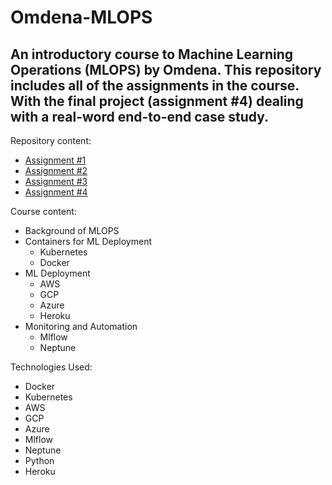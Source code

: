 # Omdena-MLOPS
## An introductory course to Machine Learning Operations (MLOPS) by Omdena. This repository includes all of the assignments in the course. With the final project (assignment #4) dealing with a real-word end-to-end case study.

Repository content:
* [Assignment #1](https://github.com/SulmanK/Omdena-MLOPS/tree/main/Assignments/Assignment%20%231)
* [Assignment #2](https://github.com/SulmanK/Omdena-MLOPS/tree/main/Assignments/Assignment%20%232/sulman-app)
* [Assignment #3](https://github.com/SulmanK/Omdena-MLOPS/tree/main/Assignments/Assignment%20%233/sulman_app)
* [Assignment #4](https://github.com/SulmanK/Omdena-MLOPS/tree/main/Assignments/Assignment%20%234)



Course content:
* Background of MLOPS
* Containers for ML Deployment
  *   Kubernetes
  *   Docker
* ML Deployment
  *   AWS
  *   GCP
  *   Azure
  *   Heroku
* Monitoring and Automation
  * Mlflow
  * Neptune   


Technologies Used:
* Docker
* Kubernetes
* AWS
* GCP
* Azure
* Mlflow
* Neptune
* Python
* Heroku
